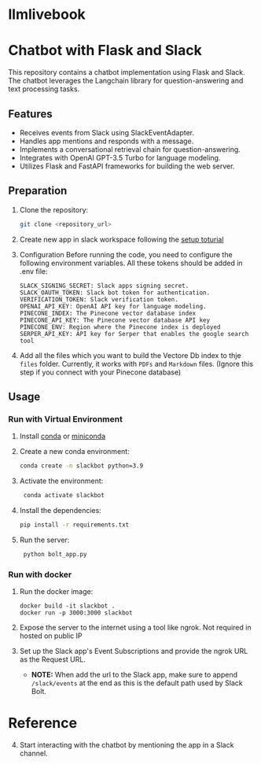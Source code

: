 # llmlivebook

# Chatbot with Flask and Slack

This repository contains a chatbot implementation using Flask and Slack. The chatbot leverages the Langchain library for question-answering and text processing tasks.

## Features

- Receives events from Slack using SlackEventAdapter.
- Handles app mentions and responds with a message.
- Implements a conversational retrieval chain for question-answering.
- Integrates with OpenAI GPT-3.5 Turbo for language modeling.
- Utilizes Flask and FastAPI frameworks for building the web server.

## Preparation

1. Clone the repository:

   ```bash
   git clone <repository_url>

2.  Create new app in slack workspace  following the [setup toturial](../../docs/Tutorials/slackbot.rst)
    
3.   Configuration
    Before running the code, you need to configure the following environment    variables. All these tokens should be added in .env file: 
        ```
        SLACK_SIGNING_SECRET: Slack apps signing secret.
        SLACK_OAUTH_TOKEN: Slack bot token for authentication.
        VERIFICATION_TOKEN: Slack verification token.
        OPENAI_API_KEY: OpenAI API key for language modeling.
        PINECONE_INDEX: The Pinecone vector database index
        PINECONE_API_KEY: The Pinecone vector database API key 
        PINECONE_ENV: Region where the Pinecone index is deployed
        SERPER_API_KEY: API key for Serper that enables the google search tool
        ```
4.  Add all the files which you want to build the Vectore Db index to thje `files` folder. Currently, it works with `PDFs` and `Markdown` files. (Ignore this step if you connect with your Pinecone database)

## Usage
### Run with Virtual Environment
1. Install [conda](https://docs.conda.io/projects/conda/en/latest/user-guide/install/index.html) or [miniconda](https://docs.conda.io/en/latest/miniconda.html)
2. Create a new conda environment:

   ```bash
   conda create -n slackbot python=3.9
   ```
3. Activate the environment:

   ```bash
    conda activate slackbot
    ```
4. Install the dependencies:

   ```bash
   pip install -r requirements.txt
   ```
5. Run the server:

   ```bash
    python bolt_app.py
    ```

### Run with docker
1.  Run the docker image:
    ```
    docker build -it slackbot .
    docker run -p 3000:3000 slackbot
    ```
2.  Expose the server to the internet using a tool like ngrok. Not required in hosted on public IP

3.  Set up the Slack app's Event Subscriptions and provide the ngrok URL as the Request URL.
    * **NOTE:** When add the url to the Slack app, make sure to append `/slack/events` at the end as this is the default path used by Slack Bolt.


# Reference 
4.  Start interacting with the chatbot by mentioning the app in a Slack channel.


